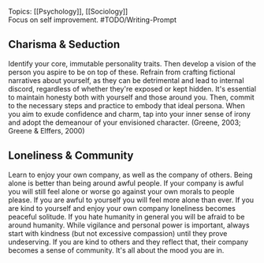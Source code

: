 Topics: [[Psychology]], [[Sociology]]  
Focus on self improvement. #TODO/Writing-Prompt
## Charisma & Seduction
Identify your core, immutable personality traits. Then develop a vision of the person you aspire to be on top of these. Refrain from crafting fictional narratives about yourself, as they can be detrimental and lead to internal discord, regardless of whether they're exposed or kept hidden. It's essential to maintain honesty both with yourself and those around you. Then, commit to the necessary steps and practice to embody that ideal persona. When you aim to exude confidence and charm, tap into your inner sense of irony and adopt the demeanour of your envisioned character. (Greene, 2003; Greene & Elffers, 2000)
## Loneliness & Community
Learn to enjoy your own company, as well as the company of others. Being alone is better than being around awful people. If your company is awful you will still feel alone or worse
go against your own morals to people please. If you are awful to yourself you will feel more alone than ever. If you are kind to yourself and enjoy your own company loneliness becomes peaceful solitude. If you hate humanity in general you will be afraid to be around humanity. While vigilance and personal power is important, always start with kindness (but not excessive compassion) until they prove undeserving. If you are kind to others and they reflect that, their company becomes a sense of community. It's all about the mood you are in.
